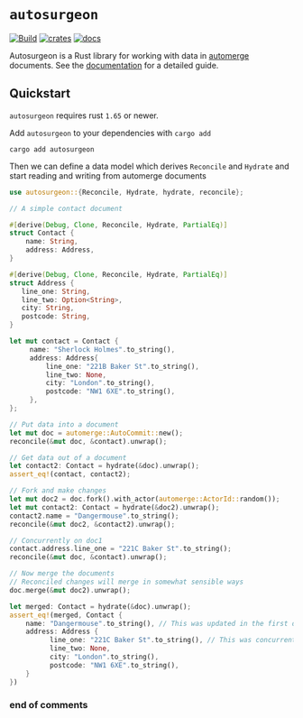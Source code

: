# `autosurgeon`

[![Build](https://github.com/automerge/autosurgeon/actions/workflows/ci.yaml/badge.svg)](https://github.com/automerge/autosurgeon/actions/workflows/ci.yaml)
[![crates](https://img.shields.io/crates/v/autosurgeon)](https://crates.io/crates/autosurgeon)
[![docs](https://img.shields.io/docsrs/autosurgeon?color=blue)](https://docs.rs/autosurgeon/latest/autosurgeon/)

Autosurgeon is a Rust library for working with data in
[automerge](https://automerge.org/) documents. See the [documentation](https://docs.rs/autosurgeon/latest/autosurgeon/) for a detailed guide.


## Quickstart

`autosurgeon` requires rust `1.65` or newer.

Add `autosurgeon` to your dependencies with `cargo add`

```shell
cargo add autosurgeon
```

Then we can define a data model which derives `Reconcile` and `Hydrate` and
start reading and writing from automerge documents

```rust
use autosurgeon::{Reconcile, Hydrate, hydrate, reconcile};

// A simple contact document

#[derive(Debug, Clone, Reconcile, Hydrate, PartialEq)]
struct Contact {
    name: String,
    address: Address,
}

#[derive(Debug, Clone, Reconcile, Hydrate, PartialEq)]
struct Address {
   line_one: String,
   line_two: Option<String>,
   city: String,
   postcode: String,
}

let mut contact = Contact {
     name: "Sherlock Holmes".to_string(),
     address: Address{
         line_one: "221B Baker St".to_string(),
         line_two: None,
         city: "London".to_string(),
         postcode: "NW1 6XE".to_string(),
     },
};

// Put data into a document
let mut doc = automerge::AutoCommit::new();
reconcile(&mut doc, &contact).unwrap();

// Get data out of a document
let contact2: Contact = hydrate(&doc).unwrap();
assert_eq!(contact, contact2);

// Fork and make changes
let mut doc2 = doc.fork().with_actor(automerge::ActorId::random());
let mut contact2: Contact = hydrate(&doc2).unwrap();
contact2.name = "Dangermouse".to_string();
reconcile(&mut doc2, &contact2).unwrap();

// Concurrently on doc1
contact.address.line_one = "221C Baker St".to_string();
reconcile(&mut doc, &contact).unwrap();

// Now merge the documents
// Reconciled changes will merge in somewhat sensible ways
doc.merge(&mut doc2).unwrap();

let merged: Contact = hydrate(&doc).unwrap();
assert_eq!(merged, Contact {
    name: "Dangermouse".to_string(), // This was updated in the first doc
    address: Address {
          line_one: "221C Baker St".to_string(), // This was concurrently updated in doc2
          line_two: None,
          city: "London".to_string(),
          postcode: "NW1 6XE".to_string(),
    }
})
```

### end of comments
